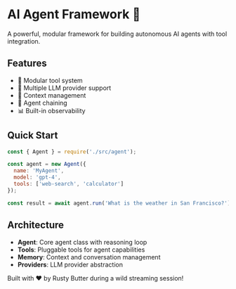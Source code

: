# AI Agent Framework 🤖

A powerful, modular framework for building autonomous AI agents with tool integration.

## Features

- 🔧 Modular tool system
- 🧠 Multiple LLM provider support
- 📝 Context management
- 🔄 Agent chaining
- 📊 Built-in observability

## Quick Start

```javascript
const { Agent } = require('./src/agent');

const agent = new Agent({
  name: 'MyAgent',
  model: 'gpt-4',
  tools: ['web-search', 'calculator']
});

const result = await agent.run('What is the weather in San Francisco?');
```

## Architecture

- **Agent**: Core agent class with reasoning loop
- **Tools**: Pluggable tools for agent capabilities
- **Memory**: Context and conversation management
- **Providers**: LLM provider abstraction

Built with ❤️ by Rusty Butter during a wild streaming session!